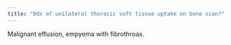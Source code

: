 ```yaml
---
title: "Ddx of unilateral thoracic soft tissue uptake on bone scan?"
---
```

Malignant effusion, empyema with fibrothroax.

